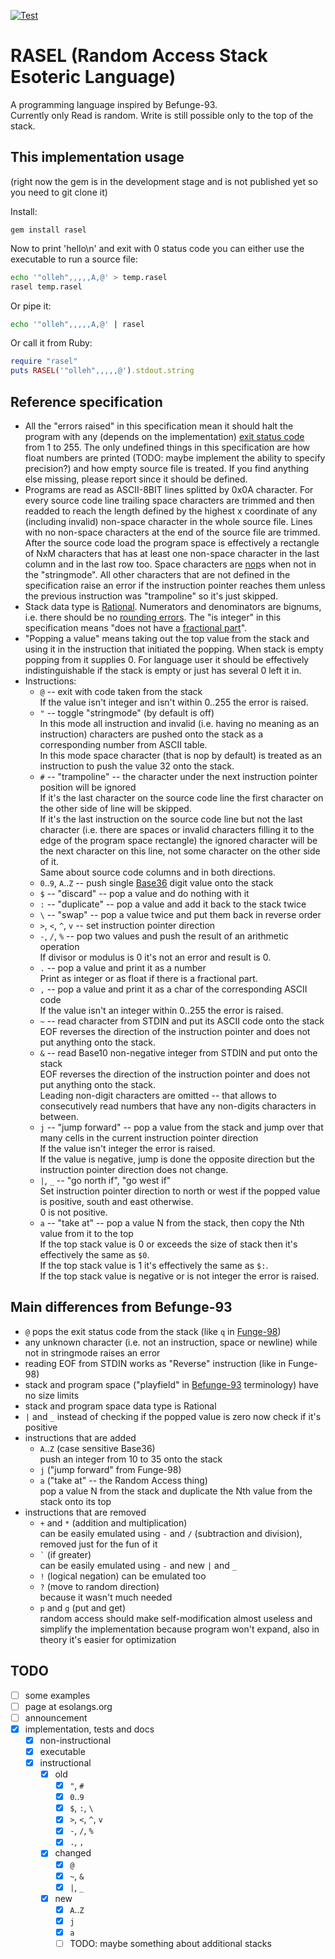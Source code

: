 [![Test](https://github.com/Nakilon/rasel/workflows/.github/workflows/test.yaml/badge.svg)](https://github.com/Nakilon/rasel/actions)

# RASEL (Random Access Stack Esoteric Language)

A programming language inspired by Befunge-93.  
Currently only Read is random. Write is still possible only to the top of the stack.

## This implementation usage

(right now the gem is in the development stage and is not published yet so you need to git clone it)

Install:
```
gem install rasel
```
Now to print 'hello\n' and exit with 0 status code you can either use the executable to run a source file:
```bash
echo '"olleh",,,,,A,@' > temp.rasel
rasel temp.rasel
```
Or pipe it:
```bash
echo '"olleh",,,,,A,@' | rasel
```
Or call it from Ruby:
```ruby
require "rasel"
puts RASEL('"olleh",,,,,@').stdout.string
```

## Reference specification

* All the "errors raised" in this specification mean it should halt the program with any (depends on the implementation) [exit status code](https://en.wikipedia.org/wiki/Exit_status) from 1 to 255. The only undefined things in this specification are how float numbers are printed (TODO: maybe implement the ability to specify precision?) and how empty source file is treated. If you find anything else missing, please report since it should be defined.
* Programs are read as ASCII-8BIT lines splitted by 0x0A character. For every source code line trailing space characters are trimmed and then readded to reach the length defined by the highest x coordinate of any (including invalid) non-space character in the whole source file. Lines with no non-space characters at the end of the source file are trimmed. After the source code load the program space is effectively a rectangle of NxM characters that has at least one non-space character in the last column and in the last row too. Space characters are [nop](https://en.wikipedia.org/wiki/NOP_(code))s when not in the "stringmode". All other characters that are not defined in the specification raise an error if the instruction pointer reaches them unless the previous instruction was "trampoline" so it's just skipped.
* Stack data type is [Rational](https://en.wikipedia.org/wiki/Rational_data_type). Numerators and denominators are bignums, i.e. there should be no [rounding errors](https://en.wikipedia.org/wiki/Round-off_error). The "is integer" in this specification means "does not have a [fractional part](https://en.wikipedia.org/wiki/Fractional_part)".
* "Popping a value" means taking out the top value from the stack and using it in the instruction that initiated the popping. When stack is empty popping from it supplies 0. For language user it should be effectively indistinguishable if the stack is empty or just has several 0 left it in.
* Instructions:
  * `@` -- exit with code taken from the stack  
    If the value isn't integer and isn't within 0..255 the error is raised.
  * `"` -- toggle "stringmode" (by default is off)  
    In this mode all instruction and invalid (i.e. having no meaning as an instruction) characters are pushed onto the stack as a corresponding number from ASCII table.  
    In this mode space character (that is nop by default) is treated as an instruction to push the value 32 onto the stack.
  * `#` -- "trampoline" -- the character under the next instruction pointer position will be ignored  
    If it's the last character on the source code line the first character on the other side of line will be skipped.  
    If it's the last instruction on the source code line but not the last character (i.e. there are spaces or invalid characters filling it to the edge of the program space rectangle) the ignored character will be the next character on this line, not some character on the other side of it.  
    Same about source code columns and in both directions.
  * `0`..`9`, `A`..`Z` -- push single [Base36](https://en.wikipedia.org/wiki/Base36) digit value onto the stack
  * `$` -- "discard" -- pop a value and do nothing with it
  * `:` -- "duplicate" -- pop a value and add it back to the stack twice
  * `\` -- "swap" -- pop a value twice and put them back in reverse order
  * `>`, `<`, `^`, `v` -- set instruction pointer direction
  * `-`, `/`, `%` -- pop two values and push the result of an arithmetic operation  
    If divisor or modulus is 0 it's not an error and result is 0.
  * `.` -- pop a value and print it as a number  
    Print as integer or as float if there is a fractional part.
  * `,` -- pop a value and print it as a char of the corresponding ASCII code  
    If the value isn't an integer within 0..255 the error is raised.
  * `~` -- read character from STDIN and put its ASCII code onto the stack  
    EOF reverses the direction of the instruction pointer and does not put anything onto the stack.
  * `&` -- read Base10 non-negative integer from STDIN and put onto the stack  
    EOF reverses the direction of the instruction pointer and does not put anything onto the stack.  
    Leading non-digit characters are omitted -- that allows to consecutively read numbers that have any non-digits characters in between.
  * `j` -- "jump forward" -- pop a value from the stack and jump over that many cells in the current instruction pointer direction  
    If the value isn't integer the error is raised.  
    If the value is negative, jump is done the opposite direction but the instruction pointer direction does not change.
  * `|`, `_` -- "go north if", "go west if"  
    Set instruction pointer direction to north or west if the popped value is positive, south and east otherwise.  
    0 is not positive.
  * `a` -- "take at" -- pop a value N from the stack, then copy the Nth value from it to the top  
    If the top stack value is 0 or exceeds the size of stack then it's effectively the same as `$0`.  
    If the top stack value is 1 it's effectively the same as `$:`.  
    If the top stack value is negative or is not integer the error is raised.

## Main differences from Befunge-93

* `@` pops the exit status code from the stack (like `q` in [Funge-98](https://github.com/catseye/Funge-98))
* any unknown character (i.e. not an instruction, space or newline) while not in stringmode raises an error
* reading EOF from STDIN works as "Reverse" instruction (like in Funge-98)
* stack and program space ("playfield" in [Befunge-93](https://github.com/catseye/Befunge-93) terminology) have no size limits
* stack and program space data type is Rational
* `|` and `_` instead of checking if the popped value is zero now check if it's positive
* instructions that are added
  * `A`..`Z` (case sensitive Base36)  
    push an integer from 10 to 35 onto the stack
  * `j` ("jump forward" from Funge-98)
  * `a` ("take at" -- the Random Access thing)  
    pop a value N from the stack and duplicate the Nth value from the stack onto its top
* instructions that are removed
  * `+` and `*` (addition and multiplication)  
    can be easily emulated using `-` and `/` (subtraction and division), removed just for the fun of it
  * `` ` `` (if greater)  
    can be easily emulated using `-` and new `|` and `_`
  * `!` (logical negation)
    can be emulated too
  * `?` (move to random direction)  
    because it wasn't much needed
  * `p` and `g` (put and get)  
    random access should make self-modification almost useless and simplify the implementation because program won't expand, also in theory it's easier for optimization

## TODO

- [ ] some examples
- [ ] page at esolangs.org
- [ ] announcement
- [x] implementation, tests and docs
  - [x] non-instructional
  - [x] executable
  - [x] instructional
    - [x] old
      - [x] `"`, `#`
      - [x] `0`..`9`
      - [x] `$`, `:`, `\`
      - [x] `>`, `<`, `^`, `v`
      - [x] `-`, `/`, `%`
      - [x] `.`, `,`
    - [x] changed
      - [x] `@`
      - [x] `~`, `&`
      - [x] `|`, `_`
    - [x] new
      - [x] `A`..`Z`
      - [x] `j`
      - [x] `a`
      - [ ] TODO: maybe something about additional stacks
